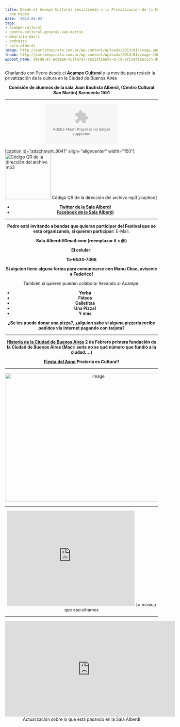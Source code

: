 ```yaml
---
title: Desde el Acampe Cultural resistiendo a la Privatización de la Cultura-Podcast
  con Pedro
date: '2013-01-03'
tags:
- acampe-cultural
- centro-cultural-general-san-martin
- mauricio-macri
- podcasts
- sala-alberdi
image: http://partidopirata.com.ar/wp-content/uploads/2013/01/image.png
thumb: http://partidopirata.com.ar/wp-content/uploads/2013/01/image-150x150.png
wppost_name: desde-el-acampe-cultural-resistiendo-a-la-privatizacion-de-la-cultura-podcast-con-federico
---
```


Charlando con Pedro desde el <b>Acampe Cultural</b> y la movida para resistir la privatización de la cultura en la Ciudad de Buenos Aires
<p style="text-align: center;"><strong>Comisión de alumnos de la sala Juan Bautista Alberdi, (Centro Cultural San Martín) Sarmiento 1551</strong></p>


<hr />

<center>
<object id="player1683707" width="240" height="133" classid="clsid:d27cdb6e-ae6d-11cf-96b8-444553540000" codebase="http://download.macromedia.com/pub/shockwave/cabs/flash/swflash.cab#version=6,0,40,0"><param name="AllowScriptAccess" value="always" /><param name="allowFullScreen" value="true" /><param name="wmode" value="transparent" /><param name="src" value="http://www.ivoox.com/playerivoox_ee_1683707_1.html" /><param name="allowfullscreen" value="true" /><param name="allowscriptaccess" value="always" /><embed id="player1683707" width="240" height="133" type="application/x-shockwave-flash" src="http://www.ivoox.com/playerivoox_ee_1683707_1.html" AllowScriptAccess="always" allowFullScreen="true" wmode="transparent" allowfullscreen="true" allowscriptaccess="always" /></object></center>

[caption id="attachment_8041" align="aligncenter" width="150"]<a href="http://partidopirata.com.ar/wp-content/uploads/2013/01/chart.png"><img class="size-full wp-image-8041" alt="Código QR de la dirección del archivo mp3" src="http://partidopirata.com.ar/wp-content/uploads/2013/01/chart.png" width="150" height="150" /></a> Código QR de la dirección del archivo mp3[/caption]
<ul>
	<li style="text-align: center;"><strong><a href="https://twitter.com/salaalberdi" target="_blank">Twitter de la Sala Alberdi</a></strong></li>
	<li style="text-align: center;"><strong><a href="https://www.facebook.com/lasalaalberdi" target="_blank" rel="me nofollow">Facebook de la Sala Alberdi </a></strong></li>
</ul>

<hr />
<p style="text-align: center;"><strong>Pedro está invitando a bandas que quieran participar del Festival que se está organizando, si quieren participar:</strong>
E-Mail.</p>
<p style="text-align: center;"><strong>Sala.Alberdi#Gmail.com</strong>
<strong> (reemplazar # x @)</strong></p>
<p style="text-align: center;"><strong>El celular:</strong></p>
<p style="text-align: center;"><strong>15-6504-7368</strong></p>
<p style="text-align: center;"><strong>Si alguien tiene alguna forma para comunicarse con Manu Chao, avísenle a Federico!</strong></p>
<p style="text-align: center;">También si quieren pueden colaborar llevando al Acampe:</p>

<ul>
	<li style="text-align: center;"><strong>Yerba</strong></li>
	<li style="text-align: center;"><strong>Fideos</strong></li>
	<li style="text-align: center;"><strong>Galletitas</strong></li>
	<li style="text-align: center;"><strong>Una Pizza!</strong></li>
	<li style="text-align: center;"><strong>Y más</strong></li>
</ul>
<p style="text-align: center;"><strong>¿Se les puede donar una pizza?, ¿alguien sabe si alguna pizzería recibe pedidos vía Internet pagando con tarjeta?</strong></p>


<hr />
<p style="text-align: center;"><strong><a href="https://es.wikipedia.org/wiki/Historia_de_la_Ciudad_de_Buenos_Aires#Primera_fundaci.C3.B3n" target="_blank">Historia de la Ciudad de Buenos Aires</a> 2 de Febrero primera fundación de la Ciudad de Buenos Aires (Macri sería no se qué número que fundió a la ciudad....)</strong></p>
<p style="text-align: center;"><strong><a href="https://es.wikipedia.org/wiki/Fiesta_del_asno" target="_blank">Fiesta del Asno</a> Piratería es Cultura!!</strong></p>


<hr />
<p style="text-align: center;"><a href="http://partidopirata.com.ar/wp-content/uploads/2013/01/image.png"><img class="aligncenter  wp-image-8026" alt="image" src="http://partidopirata.com.ar/wp-content/uploads/2013/01/image.png" width="600" height="425" /></a></p>


<hr />

<center>
<iframe src="http://www.youtube.com/embed/IgsxbNX0yZg" height="315" width="420" allowfullscreen="" frameborder="0"></iframe>
La música que escuchamos

<hr />

<iframe src="http://www.youtube.com/embed/wvshxq5q3pA" height="315" width="560" allowfullscreen="" frameborder="0"></iframe>
Actualización sobre lo que está pasando en la Sala Alberdi

</center>
